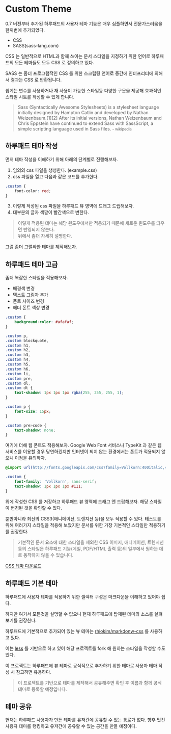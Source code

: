 # Custom Theme

0.7 버젼부터 추가된 하루패드의 사용자 테마 기능은 매우 심플하면서 전문가스러움을 한꺼번에 추가되었다.

* CSS
* SASS(sass-lang.com)

CSS 는 일반적으로 HTML과 함께 쓰이는 문서 스타일을 지정하기 위한 언어로 하루패드의 모든 테마들도 모두 CSS 로 정의하고 있다.

SASS 는 좀더 프로그램적인 CSS 를 위한 스크립팅 언어로 중간에 인터프리터에 의해서 결과는 CSS 로 반환됩니다. 

쉽게는 변수를 사용하거나 재 사용이 가능한 스타일등 다양한 구문을 제공해 효과적인 스타일 시트를 작성할 수 있게 합니다.

> Sass (Syntactically Awesome Stylesheets) is a stylesheet language initially designed by Hampton Catlin and developed by Nathan Weizenbaum.[1][2] After its initial versions, Nathan Weizenbaum and Chris Eppstein have continued to extend Sass with SassScript, a simple scripting language used in Sass files.
> <small>- wikipedia</small>

## 하루패드 테마 작성

먼저 테마 작성을 이해하기 위해 아래의 단계별로 진행해보자.

1. 임의의 css 파일을 생성한다. (example.css)
2. css 파일을 열고 다음과 같은 코드를 추가한다.
```css
.custom {
	font-color: red;
}
```
3. 이렇게 작성된 css 파일을 하루패드 뷰 영역에 드래그 드랩해보자.
4. 대부분의 글자 색깔이 빨간색으로 변한다.

> 이렇게 적용된 테마는 해당 윈도우에서만 적용되기 때문에 새로운 윈도우를 띄우면 반영되지 않는다.  
> 뒤에서 좀더 자세히 설명한다.

그럼 좀더 그럴싸한 테마를 제작해보자.

## 하루패드 테마 고급

좀더 복잡한 스타일을 적용해보자.

* 배경색 변경
* 텍스트 그림자 추가
* 폰트 사이즈 변경
* 헤더 폰트 색상 변경

```css
.custom {
	background-color: #afafaf;
}

.custom p, 
.custom blockquote, 
.custom h1, 
.custom h2, 
.custom h3, 
.custom h4, 
.custom h5, 
.custom h6, 
.custom li, 
.custom pre, 
.custom dl, 
.custom dt {
	text-shadow: 1px 1px 1px rgba(255, 255, 255, 1);
}

.custom p {
	font-size: 15px;
}

.custom pre>code {
	text-shadow: none;
}
```

여기에 더해 웹 폰트도 적용해보자. Google Web Font 서비스나 TypeKit 과 같은 웹 서비스를 이용할 경우 당연하겠지만 인터넷이 되지 않는 환경에서는 폰트가 적용되지 않으니 이점을 유의하자.

```css
@import url(http://fonts.googleapis.com/css?family=Vollkorn:400italic,400,700);

.custom {
	font-family: 'Vollkorn', sans-serif;
	text-shadow: 1px 1px 1px #111;
}
```

위에 작성한 CSS 를 저장하고 하루패드 뷰 영역에 드래그 앤 드랍해보자. 해당 스타일이 변경된 것을 확인할 수 있다.

뿐만아니라 최신의 CSS3(애니메이션, 트랜지션 등)을 모두 적용할 수 있다. 테스트를 위해 여러가지 스타일을 적용해 보았지만 문서를 위한 가장 기본적인 스타일만 적용하기를 권장한다.

> 기본적인 문서 요소에 대한 스타일을 제외한 CSS 이미지, 애니메이션, 트렌시션등의 스타일은 하루패드 기능(메일, PDF/HTML 출력 등)의 일부에서 원하는 데로 동작하지 않을 수 있습니다.

[CSS 테마 다운로드](/docs/preferences-custom-theme/res/example.css)


## 하루패드 기본 테마

하루패드에 사용자 테마를 적용하기 위한 셀렉터 구성은 마크다운을 이해하고 있어야 쉽다. 

하지만 여기서 모든것을 설명할 수 없으니 현재 하루패드에 탑재된 테마의 소스를 살펴보기를 권장한다.

하루패드에 기본적으로 추가되어 있는 뷰 테마는 [rhiokim/markdonw-css](https://github.com/rhiokim/markdown-css) 를 사용하고 있다.

이는 [less](http://lesscss.org) 를 기반으로 하고 있어 해당 프로젝트를 fork 해 원하는 스타일을 작성할 수도 있다.

이 프로젝트는 하루패드에 뷰 테마로 공식적으로 추가하기 위한 테마로 사용자 테마 작성 시 참고하면 유용하다.

> 이 프로젝트를 기반으로 테마를 제작해서 공유해주면 확인 후 이름과 함께 공식 테마로 등록할 예정입니다.

## 테마 공유

현재는 하루패드 사용자가 만든 테마를 유저간에 공유할 수 있는 통로가 없다. 향후 멋진 사용자 테마를 랭킹하고 유저간에 공유할 수 있는 공간을 만들 예정이다.